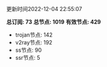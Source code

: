 更新时间2022-12-04 22:55:07

**总订阅: 73**
**总节点: 1019**
**有效节点: 429**
- trojan节点: 142
- v2ray节点: 192
- ss节点: 90
- ssr节点: 5

